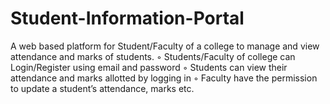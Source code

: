 # Student-Information-Portal
A web based platform for Student/Faculty of a college to manage and view attendance and marks of students.
◦ Students/Faculty of college can Login/Register using email and password
◦ Students can view their attendance and marks allotted by logging in
◦ Faculty have the permission to update a student’s attendance, marks etc.

